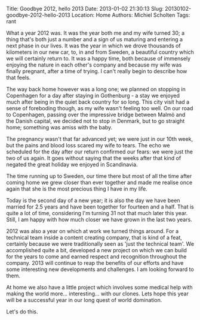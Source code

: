 Title: Goodbye 2012, hello 2013
Date: 2013-01-02 21:30:13
Slug: 20130102-goodbye-2012-hello-2013
Location: Home
Authors: Michiel Scholten
Tags: rant

<p>What a year 2012 was. It was the year both me and my wife turned 30; a thing that's both just a number and a sign of us maturing and entering a next phase in our lives. It was the year in which we drove thousands of kilometers in our new car, to, in and from Sweden, a beautiful country which we will certainly return to. It was a happy time, both because of immensely enjoying the nature in each other's company and because my wife was finally pregnant, after a time of trying. I can't really begin to describe how that feels.</p>

<p>The way back home however was a long one; we planned on stopping in Copenhagen for a day after staying in Gothenburg - a stay we enjoyed much after being in the quiet back country for so long. This city visit had a sense of foreboding though, as my wife wasn't feeling too well. On our road to Copenhagen, passing over the impressive bridge between Malm&ouml; and the Danish capital, we decided not to stop in Denmark, but to go straight home; something was amiss with the baby.</p>

<p>The pregnancy wasn't that far advanced yet; we were just in our 10th week, but the pains and blood loss scared my wife to tears. The echo we scheduled for the day after our return confirmed our fears: we were just the two of us again. It goes without saying that the weeks after that kind of negated the great holiday we enjoyed in Scandinavia.</p>

<p>The time running up to Sweden, our time there but most of all the time after coming home we grew closer than ever together and made me realise once again that she is the most precious thing I have in my life.</p>

<p>Today is the second day of a new year; it is also the day we have been married for 2.5 years and have been together for fourteen and a half. That is quite a lot of time, considering I'm turning 31 not that much later this year. Still, I am happy with how much closer we have grown in the last two years.</p>

<p>2012 was also a year on which at work we turned things around. For a technical team inside a content creating company, that is kind of a feat, certainly because we were traditionally seen as 'just the technical team'. We accomplished quite a bit, developed a new project on which we can build for the years to come and earned respect and recognition throughout the company. 2013 will continue to reap the benefits of our efforts and have some interesting new developments and challenges. I am looking forward to them.</p>

<p>At home we also have a little project which involves some medical help with making the world more... interesting... with our clones. Lets hope this year will be a successful year in our long quest of world domination.</p>

<p>Let's do this.</p>
